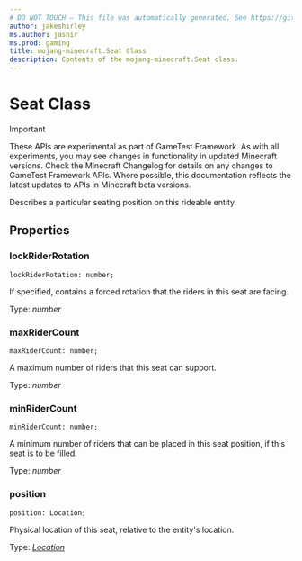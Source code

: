 ```yaml
---
# DO NOT TOUCH — This file was automatically generated. See https://github.com/Mojang/MinecraftScriptingApiDocsGenerator to modify descriptions, examples, etc.
author: jakeshirley
ms.author: jashir
ms.prod: gaming
title: mojang-minecraft.Seat Class
description: Contents of the mojang-minecraft.Seat class.
---
```

# Seat Class
>[!IMPORTANT]
>These APIs are experimental as part of GameTest Framework. As with all experiments, you may see changes in functionality in updated Minecraft versions. Check the Minecraft Changelog for details on any changes to GameTest Framework APIs. Where possible, this documentation reflects the latest updates to APIs in Minecraft beta versions.

Describes a particular seating position on this rideable entity.

## Properties
### **lockRiderRotation**
`lockRiderRotation: number;`

If specified, contains a forced rotation that the riders in this seat are facing.

Type: *number*


### **maxRiderCount**
`maxRiderCount: number;`

A maximum number of riders that this seat can support.

Type: *number*


### **minRiderCount**
`minRiderCount: number;`

A minimum number of riders that can be placed in this seat position, if this seat is to be filled.

Type: *number*


### **position**
`position: Location;`

Physical location of this seat, relative to the entity's location.

Type: [*Location*](Location.md)


